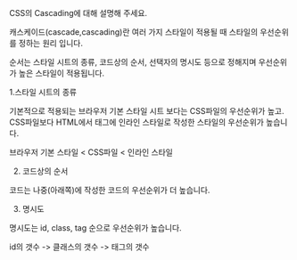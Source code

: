 CSS의 Cascading에 대해 설명해 주세요.

캐스케이드(cascade,cascading)란 여러 가지 스타일이 적용될 때 스타일의 우선순위를 정하는 원리 입니다.

순서는 스타일 시트의 종류, 코드상의 순서, 선택자의 명시도 등으로 정해지며 우선순위가 높은 스타일이 적용됩니다.
  
1.스타일 시트의 종류

기본적으로 적용되는 브라우저 기본 스타일 시트 보다는 CSS파일의 우선순위가 높고. CSS파일보다 HTML에서 태그에 인라인 스타일로 작성한 스타일의 우선순위가 높습니다.

브라우저 기본 스타일 < CSS파일 < 인라인 스타일

2. 코드상의 순서

코드는 나중(아래쪽)에 작성한 코드의 우선순위가 더 높습니다.

3. 명시도

명시도는 id, class, tag 순으로 우선순위가 높습니다.

id의 갯수 -> 클래스의 갯수 -> 태그의 갯수